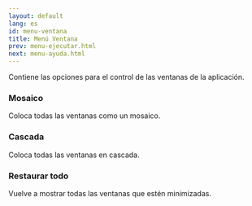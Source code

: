 ```yaml
---
layout: default
lang: es
id: menu-ventana
title: Menú Ventana
prev: menu-ejecutar.html
next: menu-ayuda.html
---
```


Contiene las opciones para el control de las ventanas de la aplicación.


###	Mosaico

Coloca todas las ventanas como un mosaico.


### Cascada

Coloca todas las ventanas en cascada.


### Restaurar todo

Vuelve a mostrar todas las ventanas que estén minimizadas.